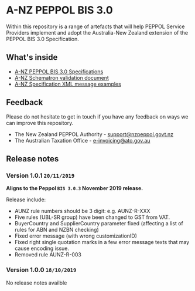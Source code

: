 # A-NZ PEPPOL BIS 3.0
Within this repository is a range of artefacts that will help PEPPOL Service Providers implement and adopt the Australia-New Zealand extension of the PEPPOL BIS 3.0 Specification.
## What's inside
* [A-NZ PEPPOL BIS 3.0 Specifications](https://github.com/A-NZ-PEPPOL/A-NZ-PEPPOL-BIS-3.0/tree/master/Specifications)
* [A-NZ Schematron validation document](https://github.com/A-NZ-PEPPOL/A-NZ-PEPPOL-BIS-3.0/tree/master/Validation%20documents)
* [A-NZ Specification XML message examples](https://github.com/A-NZ-PEPPOL/A-NZ-PEPPOL-BIS-3.0/tree/master/Message%20examples)

## Feedback
Please do not hesitate to get in touch if you have any feedback on ways we can improve this repository.
* The New Zealand PEPPOL Authority - [support@nzpeppol.govt.nz](mailto:support@nzpeppol.govt.nz)
* The Australian Taxation Office - [e-invoicing@ato.gov.au](mailto:e-invoicing@ato.gov.au)


## Release notes

### Version 1.0.1 `20/11/2019`

**Aligns to the Peppol `BIS 3.0.3` November 2019 release.**


Release include:
* AUNZ rule numbers should be 3 digit: e.g. AUNZ-R-XXX
* Five rules (UBL-SR group) have been changed to GST from VAT.
* BuyerCountry and SupplierCountry parameter fixed (affecting a list of rules for ABN and NZBN checking)
* Fixed error message (with wrong customizationID)
* Fixed right single quotation marks in a few error message texts that may cause encoding issue.
* Removed rule AUNZ-R-003

### Version 1.0.0 `18/10/2019`
No release notes availble